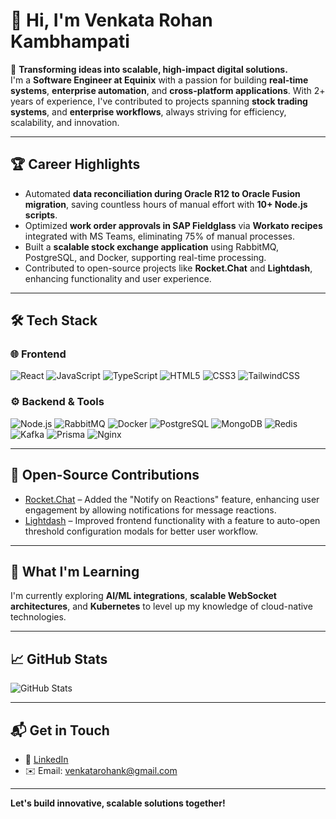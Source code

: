 # 👋 Hi, I'm Venkata Rohan Kambhampati 

🚀 **Transforming ideas into scalable, high-impact digital solutions.**  
I'm a **Software Engineer at Equinix** with a passion for building **real-time systems**, **enterprise automation**, and **cross-platform applications**. With 2+ years of experience, I've contributed to projects spanning **stock trading systems**, and **enterprise workflows**, always striving for efficiency, scalability, and innovation.  

---

## 🏆 Career Highlights 
- Automated **data reconciliation during Oracle R12 to Oracle Fusion migration**, saving countless hours of manual effort with **10+ Node.js scripts**.  
- Optimized **work order approvals in SAP Fieldglass** via **Workato recipes** integrated with MS Teams, eliminating 75% of manual processes.  
- Built a **scalable stock exchange application** using RabbitMQ, PostgreSQL, and Docker, supporting real-time processing.  
- Contributed to open-source projects like **Rocket.Chat** and **Lightdash**, enhancing functionality and user experience.  

---

## 🛠️ Tech Stack  

### 🌐 **Frontend**  
![React](https://img.shields.io/badge/-React-61DAFB?style=for-the-badge&logo=react&logoColor=black) ![JavaScript](https://img.shields.io/badge/-JavaScript-F7DF1E?style=for-the-badge&logo=javascript&logoColor=black) ![TypeScript](https://img.shields.io/badge/-TypeScript-007ACC?style=for-the-badge&logo=typescript&logoColor=white) ![HTML5](https://img.shields.io/badge/-HTML5-E34F26?style=for-the-badge&logo=html5&logoColor=white) ![CSS3](https://img.shields.io/badge/-CSS3-1572B6?style=for-the-badge&logo=css3&logoColor=white) ![TailwindCSS](https://img.shields.io/badge/-TailwindCSS-38B2AC?style=for-the-badge&logo=tailwindcss&logoColor=white)  

### ⚙️ **Backend & Tools**  
![Node.js](https://img.shields.io/badge/-Node.js-339933?style=for-the-badge&logo=node.js&logoColor=white) ![RabbitMQ](https://img.shields.io/badge/-RabbitMQ-FF6600?style=for-the-badge&logo=rabbitmq&logoColor=white) ![Docker](https://img.shields.io/badge/-Docker-2496ED?style=for-the-badge&logo=docker&logoColor=white) ![PostgreSQL](https://img.shields.io/badge/-PostgreSQL-4169E1?style=for-the-badge&logo=postgresql&logoColor=white) ![MongoDB](https://img.shields.io/badge/-MongoDB-47A248?style=for-the-badge&logo=mongodb&logoColor=white) ![Redis](https://img.shields.io/badge/-Redis-DC382D?style=for-the-badge&logo=redis&logoColor=white) ![Kafka](https://img.shields.io/badge/-Kafka-231F20?style=for-the-badge&logo=apache-kafka&logoColor=white) ![Prisma](https://img.shields.io/badge/-Prisma-2D3748?style=for-the-badge&logo=prisma&logoColor=white) ![Nginx](https://img.shields.io/badge/-Nginx-009639?style=for-the-badge&logo=nginx&logoColor=white)  
  

---

## 💼 Open-Source Contributions  
- [Rocket.Chat](https://github.com/RocketChat) – Added the "Notify on Reactions" feature, enhancing user engagement by allowing notifications for message reactions.  
- [Lightdash](https://github.com/lightdash) – Improved frontend functionality with a feature to auto-open threshold configuration modals for better user workflow.  

---

## 🌱 What I'm Learning  
I'm currently exploring **AI/ML integrations**, **scalable WebSocket architectures**, and **Kubernetes** to level up my knowledge of cloud-native technologies.  

---

## 📈 GitHub Stats  

![GitHub Stats](https://github-readme-stats.vercel.app/api?username=VenkataRohan&show_icons=true&theme=radical)   

---

## 📬 Get in Touch  

- 💼 [LinkedIn](https://www.linkedin.com/in/venkata-rohan)  
- ✉️ Email: venkatarohank@gmail.com  

---

**Let's build innovative, scalable solutions together!**  
